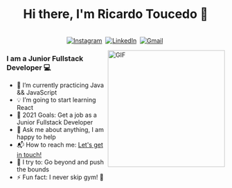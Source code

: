 <p>
  <h1 align="center"><b>Hi there, I'm Ricardo Toucedo 👋</b></h1>
</p>

<p align="center">
<br>
 <a href="https://www.instagram.com/ricardotoucedo/"><img src="https://img.shields.io/badge/instagram-%23E4405F.svg?&style=for-the-badge&logo=instagram&logoColor=white" alt="Instagram" /></a>&nbsp;
<a href="https://www.linkedin.com/in/ricardo-toucedo/"><img src="https://img.shields.io/badge/linkedin-%230077B5.svg?&style=for-the-badge&logo=linkedin&logoColor=white" alt="LinkedIn" /></a>&nbsp;
<a href="mailto:ricardotoucedo@gmail.com?subject=Hello Ricardo"><img src="https://img.shields.io/badge/gmail-%23D14836.svg?&style=for-the-badge&logo=gmail&logoColor=white" alt="Gmail"/></a>&nbsp;
</p>

<img align="right" height="270px" alt="GIF" src="https://media3.giphy.com/media/13HgwGsXF0aiGY/giphy.gif?cid=ecf05e47nruuu96nda8x4n2v55z3avni9t2480thfcxcukxw&rid=giphy.gif" />

### I am a Junior Fullstack Developer 💻
- 🔭 I’m currently practicing Java && JavaScript
- 💡 I’m going to start learning React
- 🥅 2021 Goals: Get a job as a Junior Fullstack Developer
- 💬 Ask me about anything, I am happy to help
- 📬 How to reach me: <a href="https://www.linkedin.com/in/ricardo-toucedo/">Let's get in touch!</a>&nbsp;
- 🧗 I try to: Go beyond and push the bounds
- ⚡ Fun fact: I never skip gym! :raised_hands:
